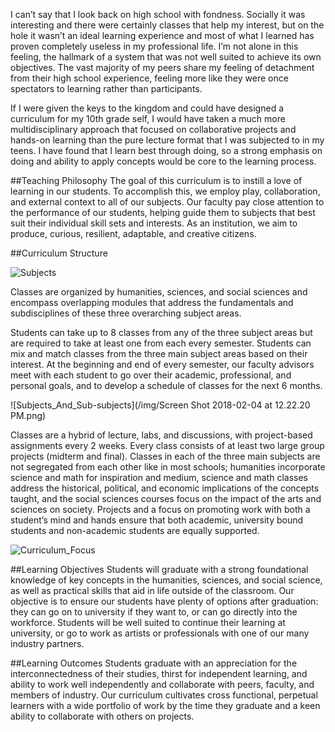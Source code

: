 I can’t say that I look back on high school with fondness. Socially it was interesting and there were certainly classes that help my interest, but on the hole it wasn’t an ideal learning experience and most of what I learned has proven completely useless in my professional life. I’m not alone in this feeling, the hallmark of a system that was not well suited to achieve its own objectives. The vast majority of my peers share my feeling of detachment from their high school experience, feeling more like they were once spectators to learning rather than participants. 

If I were given the keys to the kingdom and could have designed a curriculum for my 10th grade self, I would have taken a much more multidisciplinary approach that focused on collaborative projects and hands-on learning than the pure lecture format that I was subjected to in my teens. I have found that I learn best through doing, so a strong emphasis on doing and ability to apply concepts would be core to the learning process.

##Teaching Philosophy
The goal of this curriculum is to instill a love of learning in our students. To accomplish this, we employ play, collaboration, and external context to all of our subjects. Our faculty pay close attention to the performance of our students, helping guide them to subjects that best suit their individual skill sets and interests. As an institution, we aim to produce, curious, resilient, adaptable, and creative citizens. 

##Curriculum Structure

![Subjects](/img/NateSubjects.png)

Classes are organized by humanities, sciences, and social sciences and encompass overlapping modules that address the fundamentals and subdisciplines of these three overarching subject areas. 

Students can take up to 8 classes from any of the three subject areas but are required to take at least one from each every semester. Students can mix and match classes from the three main subject areas based on their interest. At the beginning and end of every semester, our faculty advisors meet with each student to go over their academic, professional, and personal goals, and to develop a schedule of classes for the next 6 months. 

![Subjects_And_Sub-subjects](/img/Screen Shot 2018-02-04 at 12.22.20 PM.png)

Classes are a hybrid of lecture, labs, and discussions, with project-based assignments every 2 weeks. Every class consists of at least two large group projects (midterm and final). Classes in each of the three main subjects are not segregated from each other like in most schools; humanities incorporate science and math for inspiration and medium, science and math classes address the historical, political, and economic implications of the concepts taught, and the social sciences courses focus on the impact of the arts and sciences on society. Projects and a focus on promoting work with both a student’s mind and hands ensure that both academic, university bound students and non-academic students are equally supported. 

![Curriculum_Focus](/img/NateCurriculumFocus.png)

##Learning Objectives
Students will graduate with a strong foundational knowledge of key concepts in the humanities, sciences, and social science, as well as practical skills that aid in life outside of the classroom. Our objective is to ensure our students have plenty of options after graduation: they can go on to university if they want to, or can go directly into the workforce. Students will be well suited to continue their learning at university, or go to work as artists or professionals with one of our many industry partners. 

##Learning Outcomes
Students graduate with an appreciation for the interconnectedness of their studies, thirst for independent learning, and ability to work well independently and collaborate with peers, faculty, and members of industry. Our curriculum cultivates cross functional, perpetual learners with a wide portfolio of work by the time they graduate and a keen ability to collaborate with others on projects. 
